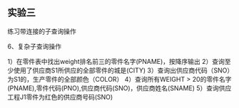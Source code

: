 ## 实验三

练习带连接的子查询操作

6、复杂子查询操作

1）在零件表中找出weight排名前三的零件名字(PNAME)，按降序输出
2）查询至少使用了供应商S1所供应的全部零件的城是(CITY)
3）查询出供应商代码（SNO）为S1的，生产零件的全部颜色（COLOR）
4）查询所有WEIGHT > 20的零件名字(PNAME),零件代码(PNO),供应商代码(SNO)，供应商姓名(SNAME)
5）查询供应工程J1零件为红色的供应商号码(SNO)